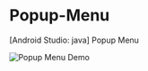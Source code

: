 # Popup-Menu
[Android Studio: java] Popup Menu

![Popup Menu Demo](https://2mfreedom.com/demo_android_java/popup_menu.gif)
